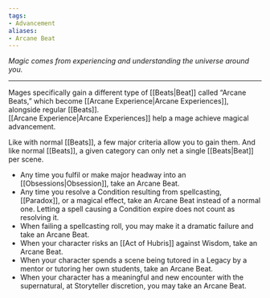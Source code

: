 ```yaml
---
tags:
- Advancement
aliases:
- Arcane Beat
---
```


_Magic comes from experiencing and understanding the universe around you._

---

Mages specifically gain a different type of [[Beats|Beat]] called “Arcane Beats,” which become [[Arcane Experience|Arcane Experiences]], alongside regular [[Beats]].\
[[Arcane Experience|Arcane Experiences]] help a mage achieve magical advancement.

Like with normal [[Beats]], a few major criteria allow you to gain them. And like normal [[Beats]], a given category can only net a single [[Beats|Beat]] per scene.
- Any time you fulfil or make major headway into an [[Obsessions|Obsession]], take an Arcane Beat.
- Any time you resolve a Condition resulting from spellcasting, [[Paradox]], or a magical effect, take an Arcane Beat instead of a normal one. Letting a spell causing a Condition expire does not count as resolving it.
- When failing a spellcasting roll, you may make it a dramatic failure and take an Arcane Beat.
- When your character risks an [[Act of Hubris]] against Wisdom, take an Arcane Beat.
- When your character spends a scene being tutored in a Legacy by a mentor or tutoring her own students, take an Arcane Beat.
- When your character has a meaningful and new encounter with the supernatural, at Storyteller discretion, you may take an Arcane Beat.